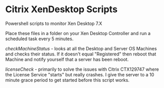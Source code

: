 # Citrix XenDesktop Scripts
Powershell scripts to monitor Xen Desktop 7.X

Place these files in a folder on your Xen Desktop Controller and run a scheduled task every 5 minutes.

*checkMachineStatus* - looks at all the Desktop and Server OS Machines and checks their status.  If it doesn't equal "Registered" then reboot that Machine and notify yourself that a server has been reboot.

*licenseCheck* - primarily to solve the issues with Citrix CTX129747 where the License Service "starts" but really crashes.  I give the server to a 10 minute grace period to get started before this script works.


